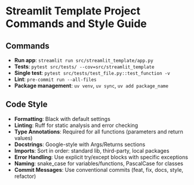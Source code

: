 # Streamlit Template Project Commands and Style Guide

## Commands
- **Run app**: `streamlit run src/streamlit_template/app.py`
- **Tests**: `pytest src/tests/ --cov=src/streamlit_template`
- **Single test**: `pytest src/tests/test_file.py::test_function -v`
- **Lint**: `pre-commit run --all-files`
- **Package management**: `uv venv`, `uv sync`, `uv add package_name`

## Code Style
- **Formatting**: Black with default settings
- **Linting**: Ruff for static analysis and error checking
- **Type Annotations**: Required for all functions (parameters and return values)
- **Docstrings**: Google-style with Args/Returns sections
- **Imports**: Sort in order: standard lib, third-party, local packages
- **Error Handling**: Use explicit try/except blocks with specific exceptions
- **Naming**: snake_case for variables/functions, PascalCase for classes
- **Commit Messages**: Use conventional commits (feat, fix, docs, style, refactor)

